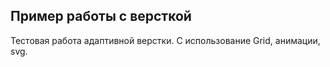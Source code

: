 ## Пример работы с версткой
Тестовая работа адаптивной верстки. С использование Grid, анимации, svg.